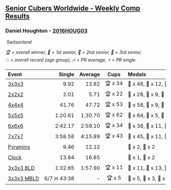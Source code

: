 <style>table {white-space: nowrap;}</style>
<link rel="stylesheet" type="text/css" href="/scw-comp/css/flags.css" />

## [Senior Cubers Worldwide - Weekly Comp Results](/scw-comp/results/)
### Daniel Houghton - [2016HOUG03](https://www.worldcubeassociation.org/persons/2016HOUG03)

<i class="flag flag-CH" />&nbsp;Switzerland

<span style="white-space: nowrap;">🏆 = overall winner</span>, <span style="white-space: nowrap;">🥇 = 1st senior</span>, <span style="white-space: nowrap;">🥈 = 2nd senior</span>, <span style="white-space: nowrap;">🥉 = 3rd senior</span>, <span style="white-space: nowrap;">💥 = overall record (age group)</span>, <span style="white-space: nowrap;">🔥 = PR average</span>, <span style="white-space: nowrap;">⚡ = PR single</span>.

| Event | Single | Average | Cups | Medals | Achievements|
| :-- | --: | --: | :--: | :-- | :-- |
| [3x3x3](333.md) | 9.92 | 13.82 | 🏆 x 34 | 🥇 x 48, 🥈 x 12, 🥉 x 7 | 🔥 x 9, ⚡ x 7 |
| [2x2x2](222.md) | 2.01 | 5.71 | 🏆 x 22 | 🥇 x 28, 🥈 x 9, 🥉 x 6 | 🔥 x 4, ⚡ x 6 |
| [4x4x4](444.md) | 41.76 | 47.72 | 🏆 x 53 | 🥇 x 58, 🥈 x 9, 🥉 x 2 | 💥 x 1, 🔥 x 7, ⚡ x 5 |
| [5x5x5](555.md) | 1:20.61 | 1:30.70 | 🏆 x 62 | 🥇 x 64, 🥈 x 5, 🥉 x 1 | 💥 x 1, 🔥 x 9, ⚡ x 7 |
| [6x6x6](666.md) | 2:42.17 | 2:59.10 | 🏆 x 34 | 🥇 x 38, 🥈 x 11, 🥉 x 13 | 🔥 x 10, ⚡ x 12 |
| [7x7x7](777.md) | 3:58.58 | 4:15.89 | 🏆 x 43 | 🥇 x 45, 🥈 x 11, 🥉 x 5 | 💥 x 1, 🔥 x 14, ⚡ x 10 |
| [Pyraminx](pyram.md) | 9.46 | 12.12 |  | 🥈 x 2, 🥉 x 2 | 🔥 x 5, ⚡ x 6 |
| [Clock](clock.md) | 13.84 | 16.65 |  | 🥈 x 1, 🥉 x 2 | 🔥 x 5, ⚡ x 6 |
| [3x3x3 BLD](333bf.md) | 1:32.65 | 1:57.90 | 🏆 x 11 | 🥇 x 11, 🥈 x 13, 🥉 x 8 | 🔥 x 4, ⚡ x 10 |
| [3x3x3 MBLD](333mbf.md) | 6/7 in 43:38 | - | 🏆 x 5 | 🥇 x 5, 🥈 x 3, 🥉 x 2 | ⚡ x 7 |

<!-- Global site tag (gtag.js) - Google Analytics -->
<script async src="https://www.googletagmanager.com/gtag/js?id=UA-86348435-3"></script>
<script>window.dataLayer = window.dataLayer || []; function gtag() {dataLayer.push(arguments);} gtag('js', new Date()); gtag('config', 'UA-86348435-3');</script>
